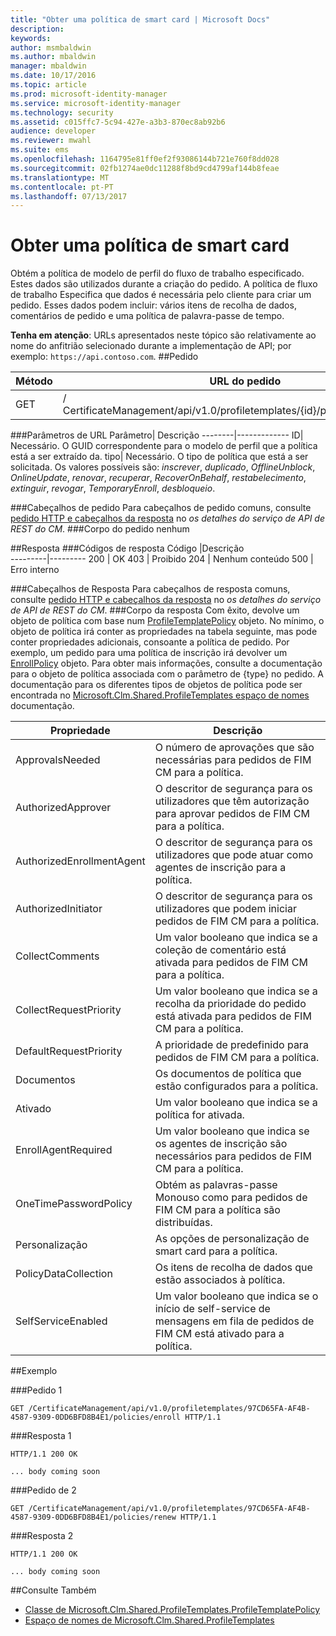 ```yaml
---
title: "Obter uma política de smart card | Microsoft Docs"
description: 
keywords: 
author: msmbaldwin
ms.author: mbaldwin
manager: mbaldwin
ms.date: 10/17/2016
ms.topic: article
ms.prod: microsoft-identity-manager
ms.service: microsoft-identity-manager
ms.technology: security
ms.assetid: c015ffc7-5c94-427e-a3b3-870ec8ab92b6
audience: developer
ms.reviewer: mwahl
ms.suite: ems
ms.openlocfilehash: 1164795e81ff0ef2f93086144b721e760f8dd028
ms.sourcegitcommit: 02fb1274ae0dc11288f8bd9cd4799af144b8feae
ms.translationtype: MT
ms.contentlocale: pt-PT
ms.lasthandoff: 07/13/2017
---
```

# <a name="get-smartcard-policy"></a>Obter uma política de smart card

Obtém a política de modelo de perfil do fluxo de trabalho especificado. Estes dados são utilizados durante a criação do pedido. A política de fluxo de trabalho Especifica que dados é necessária pelo cliente para criar um pedido. Esses dados podem incluir: vários itens de recolha de dados, comentários de pedido e uma política de palavra-passe de tempo.

**Tenha em atenção**: URLs apresentados neste tópico são relativamente ao nome do anfitrião selecionado durante a implementação de API; por exemplo: `https://api.contoso.com`.
##<a name="request"></a>Pedido


Método  |URL do pedido  
---------|---------
GET     |/ CertificateManagement/api/v1.0/profiletemplates/{id}/policy/workflow/{type}

###<a name="url-parameters"></a>Parâmetros de URL
Parâmetro| Descrição
--------|-------------
ID| Necessário. O GUID correspondente para o modelo de perfil que a política está a ser extraído da.
tipo| Necessário. O tipo de política que está a ser solicitada. Os valores possíveis são: *inscrever*, *duplicado*, *OfflineUnblock*, *OnlineUpdate*, *renovar*, *recuperar*, *RecoverOnBehalf*, *restabelecimento*, *extinguir*, *revogar*, *TemporaryEnroll*, *desbloqueio*.

###<a name="request-headers"></a>Cabeçalhos de pedido
Para cabeçalhos de pedido comuns, consulte [pedido HTTP e cabeçalhos da resposta](certificate-management-rest-api-service-details.md#http-request-and-response-headers) no *os detalhes do serviço de API de REST do CM*.
###<a name="request-body"></a>Corpo do pedido
nenhum

##<a name="response"></a>Resposta
###<a name="response-codes"></a>Códigos de resposta
Código  |Descrição  
---------|---------
200     | OK
403 | Proibido
204 | Nenhum conteúdo
500 | Erro interno

###<a name="response-headers"></a>Cabeçalhos de Resposta
Para cabeçalhos de resposta comuns, consulte [pedido HTTP e cabeçalhos da resposta](certificate-management-rest-api-service-details.md#http-request-and-response-headers) no *os detalhes do serviço de API de REST do CM*.
###<a name="response-body"></a>Corpo da resposta
Com êxito, devolve um objeto de política com base num [ProfileTemplatePolicy](https://msdn.microsoft.com/library/windows/desktop/microsoft.clm.shared.profiletemplates.profiletemplatepolicy.aspx) objeto. No mínimo, o objeto de política irá conter as propriedades na tabela seguinte, mas pode conter propriedades adicionais, consoante a política de pedido. Por exemplo, um pedido para uma política de inscrição irá devolver um [EnrollPolicy](https://msdn.microsoft.com/library/windows/desktop/microsoft.clm.shared.profiletemplates.enrollpolicy) objeto. Para obter mais informações, consulte a documentação para o objeto de política associada com o parâmetro de {type} no pedido. A documentação para os diferentes tipos de objetos de política pode ser encontrada no [Microsoft.Clm.Shared.ProfileTemplates espaço de nomes](https://msdn.microsoft.com/library/windows/desktop/microsoft.clm.shared.profiletemplates) documentação.

Propriedade | Descrição
---------|------------
ApprovalsNeeded | O número de aprovações que são necessárias para pedidos de FIM CM para a política.
AuthorizedApprover | O descritor de segurança para os utilizadores que têm autorização para aprovar pedidos de FIM CM para a política.
AuthorizedEnrollmentAgent | O descritor de segurança para os utilizadores que pode atuar como agentes de inscrição para a política.
AuthorizedInitiator | O descritor de segurança para os utilizadores que podem iniciar pedidos de FIM CM para a política.
CollectComments | Um valor booleano que indica se a coleção de comentário está ativada para pedidos de FIM CM para a política.
CollectRequestPriority | Um valor booleano que indica se a recolha da prioridade do pedido está ativada para pedidos de FIM CM para a política.
DefaultRequestPriority | A prioridade de predefinido para pedidos de FIM CM para a política.
Documentos | Os documentos de política que estão configurados para a política.
Ativado | Um valor booleano que indica se a política for ativada.
EnrollAgentRequired | Um valor booleano que indica se os agentes de inscrição são necessários para pedidos de FIM CM para a política.
OneTimePasswordPolicy | Obtém as palavras-passe Monouso como para pedidos de FIM CM para a política são distribuídas.
Personalização | As opções de personalização de smart card para a política.
PolicyDataCollection | Os itens de recolha de dados que estão associados à política.
SelfServiceEnabled | Um valor booleano que indica se o início de self-service de mensagens em fila de pedidos de FIM CM está ativado para a política.

##<a name="example"></a>Exemplo

###<a name="request-1"></a>Pedido 1
```
GET /CertificateManagement/api/v1.0/profiletemplates/97CD65FA-AF4B-4587-9309-0DD6BFD8B4E1/policies/enroll HTTP/1.1
```
###<a name="response-1"></a>Resposta 1
```
HTTP/1.1 200 OK

... body coming soon
```       
###<a name="request-2"></a>Pedido de 2
```
GET /CertificateManagement/api/v1.0/profiletemplates/97CD65FA-AF4B-4587-9309-0DD6BFD8B4E1/policies/renew HTTP/1.1
```
###<a name="response-2"></a>Resposta 2
```
HTTP/1.1 200 OK

... body coming soon
```       
##<a name="see-also"></a>Consulte Também

- [Classe de Microsoft.Clm.Shared.ProfileTemplates.ProfileTemplatePolicy](https://msdn.microsoft.com/library/windows/desktop/microsoft.clm.shared.profiletemplates.profiletemplatepolicy.aspx)
- [Espaço de nomes de Microsoft.Clm.Shared.ProfileTemplates](https://msdn.microsoft.com/library/windows/desktop/microsoft.clm.shared.profiletemplates.aspx)
